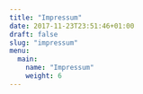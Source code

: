 ```yaml
---
title: "Impressum"
date: 2017-11-23T23:51:46+01:00
draft: false
slug: "impressum"
menu:
  main:
    name: "Impressum"
    weight: 6
---
```


